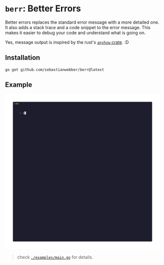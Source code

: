# `berr`: Better Errors

Better errors replaces the standard error message with a more detailed one. 
It also adds a stack trace and a code snippet to the error message. 
This makes it easier to debug your code and understand what is going on.

Yes, message output is inspired by the rust's [`anyhow` crate](https://docs.rs/anyhow/latest/anyhow/). :D

## Installation

```shell
go get github.com/sebastianwebber/berr@latest
```

## Example

![example](./examples.gif)
> check [`./examples/main.go`](./examples/main.go) for details.